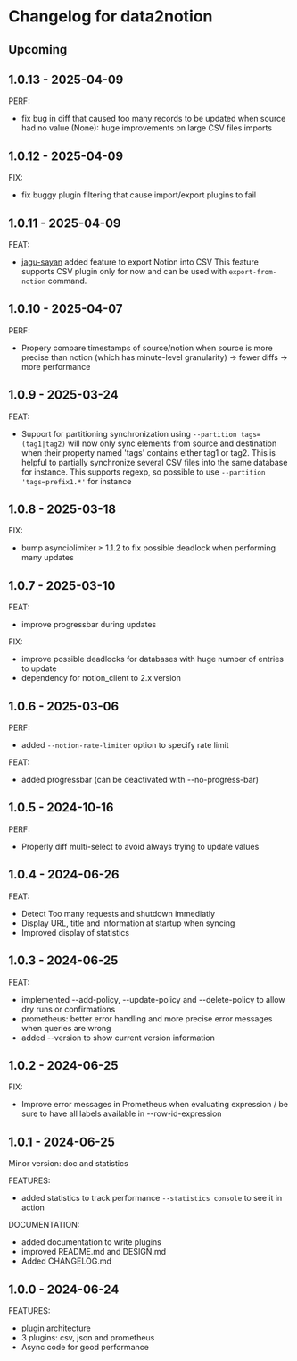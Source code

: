 # Changelog for data2notion

## Upcoming

## 1.0.13 - 2025-04-09

PERF:

- fix bug in diff that caused too many records to be updated
  when source had no value (None): huge improvements on large CSV
  files imports

## 1.0.12 - 2025-04-09

FIX:

- fix buggy plugin filtering that cause import/export plugins to fail

## 1.0.11 - 2025-04-09

FEAT:

- [jagu-sayan](https://github.com/jagu-sayan) added feature to export Notion into CSV
  This feature supports CSV plugin only for now and can be used with `export-from-notion` command.

## 1.0.10 - 2025-04-07

PERF:

- Propery compare timestamps of source/notion when source is more precise
  than notion (which has minute-level granularity) -> fewer diffs -> more performance  

## 1.0.9 - 2025-03-24

FEAT:

 - Support for partitioning synchronization
   using `--partition tags=(tag1|tag2)` will now only sync elements from
   source and destination when their property named 'tags' contains either tag1 or tag2.
   This is helpful to partially synchronize several CSV files into the same database for instance.
   This supports regexp, so possible to use `--partition 'tags=prefix1.*'` for instance

## 1.0.8 - 2025-03-18

FIX:

 - bump asynciolimiter ≥ 1.1.2 to fix possible deadlock when performing many updates

## 1.0.7 - 2025-03-10

FEAT:

 - improve progressbar during updates

FIX:

 - improve possible deadlocks for databases with huge number of entries to update
 - dependency for notion_client to 2.x version

## 1.0.6 - 2025-03-06

PERF:

 - added `--notion-rate-limiter` option to specify rate limit

FEAT:

 - added progressbar (can be deactivated with --no-progress-bar)

## 1.0.5 - 2024-10-16

PERF:

 - Properly diff multi-select to avoid always trying to update values

## 1.0.4 - 2024-06-26

FEAT:

 - Detect Too many requests and shutdown immediatly
 - Display URL, title and information at startup when syncing
 - Improved display of statistics

## 1.0.3 - 2024-06-25

FEAT:

 - implemented --add-policy, --update-policy and --delete-policy to allow dry runs or
   confirmations
 - prometheus: better error handling and more precise error messages when queries are wrong
 - added --version to show current version information

## 1.0.2 - 2024-06-25

FIX:

 - Improve error messages in Prometheus when evaluating expression / be sure to have
   all labels available in --row-id-expression

## 1.0.1 - 2024-06-25

Minor version: doc and statistics

FEATURES:

 - added statistics to track performance `--statistics console` to see it in action

DOCUMENTATION:

 - added documentation to write plugins
 - improved README.md and DESIGN.md
 - Added CHANGELOG.md

## 1.0.0 - 2024-06-24

FEATURES:

 - plugin architecture
 - 3 plugins: csv, json and prometheus
 - Async code for good performance
